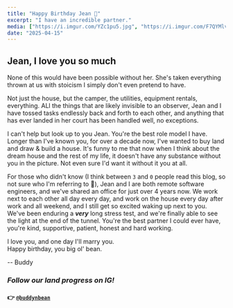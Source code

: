 ```yaml
---
title: "Happy Birthday Jean 🎂"
excerpt: "I have an incredible partner."
media: ["https://i.imgur.com/YZc1pu5.jpg", "https://i.imgur.com/F7QYMlv.jpg", "https://i.imgur.com/QI7px3V.jpg", "https://i.imgur.com/dHVws6p.jpg"]
date: "2025-04-15"
---
```


## Jean, I love you so much
None of this would have been possible without her. She's taken everything thrown at us with stoicism I simply don't even pretend to have.

Not just the house, but the camper, the utilities, equipment rentals, everything. ALl the things that are likely invisible to an observer, Jean and I have tossed tasks endlessly back and forth to each other, and anything that has ever landed in her court has been handled well, no exceptions.

I can't help but look up to you Jean. You're the best role model I have. Longer than I've known you, for over a decade now, I've wanted to buy land and draw & build a house. It's funny to me that now when I think about the dream house and the rest of my life, it doesn't have any substance without you in the picture. Not even sure I'd want it without it you at all.

For those who didn't know (I think between `3` and `0` people read this blog, so not sure who I'm referring to 🤣), Jean and I are both remote software engineers, and we've shared an office for just over 4 years now. We work next to each other all day every day, and work on the house every day after work and all weekend, and I still get so excited waking up next to you. We've been enduring a ***very*** long stress test, and we're finally able to see the light at the end of the tunnel. You're the best partner I could ever have, you're kind, supportive, patient, honest and hard working.

I love you, and one day I'll marry you. \
Happy birthday, you big ol' bean.

-- Buddy

### *Follow our land progress on IG!*
#### 👉 [`@buddynbean`](https://instagram.com/buddynbean)
